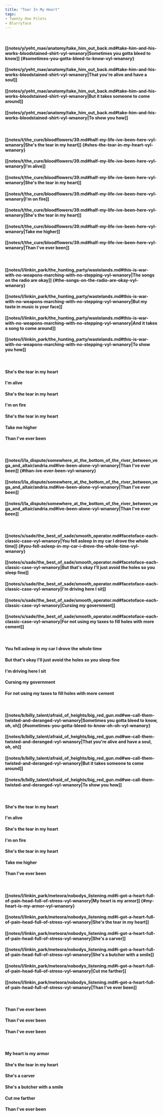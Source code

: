 ```yaml
---
title: "Tear In My Heart"
tags:
- Twenty One Pilots
- Blurryface
---
```

&nbsp;
#### [[notes/y/yeht_mae/anatomy/take_him_out_back.md#take-him-and-his-works-bloodstained-shirt-vyl-wnanory|Sometimes you gotta bleed to know]] {#sometimes-you-gotta-bleed-to-know-vyl-wnanory}
#### [[notes/y/yeht_mae/anatomy/take_him_out_back.md#take-him-and-his-works-bloodstained-shirt-vyl-wnanory|That you're alive and have a soul]]
#### [[notes/y/yeht_mae/anatomy/take_him_out_back.md#take-him-and-his-works-bloodstained-shirt-vyl-wnanory|But it takes someone to come around]]
#### [[notes/y/yeht_mae/anatomy/take_him_out_back.md#take-him-and-his-works-bloodstained-shirt-vyl-wnanory|To show you how]]
&nbsp;
#### [[notes/t/the_cure/bloodflowers/39.md#half-my-life-ive-been-here-vyl-wnanory|She's the tear in my heart]] {#shes-the-tear-in-my-heart-vyl-wnanory}
#### [[notes/t/the_cure/bloodflowers/39.md#half-my-life-ive-been-here-vyl-wnanory|I'm alive]]
#### [[notes/t/the_cure/bloodflowers/39.md#half-my-life-ive-been-here-vyl-wnanory|She's the tear in my heart]]
#### [[notes/t/the_cure/bloodflowers/39.md#half-my-life-ive-been-here-vyl-wnanory|I'm on fire]]
#### [[notes/t/the_cure/bloodflowers/39.md#half-my-life-ive-been-here-vyl-wnanory|She's the tear in my heart]]
#### [[notes/t/the_cure/bloodflowers/39.md#half-my-life-ive-been-here-vyl-wnanory|Take me higher]]
#### [[notes/t/the_cure/bloodflowers/39.md#half-my-life-ive-been-here-vyl-wnanory|Than I've ever been]]
&nbsp;
#### [[notes/l/linkin_park/the_hunting_party/wastelands.md#this-is-war-with-no-weapons-marching-with-no-stepping-vyl-wnanory|The songs on the radio are okay]] {#the-songs-on-the-radio-are-okay-vyl-wnanory}
#### [[notes/l/linkin_park/the_hunting_party/wastelands.md#this-is-war-with-no-weapons-marching-with-no-stepping-vyl-wnanory|But my taste in music is your face]]
#### [[notes/l/linkin_park/the_hunting_party/wastelands.md#this-is-war-with-no-weapons-marching-with-no-stepping-vyl-wnanory|And it takes a song to come around]]
#### [[notes/l/linkin_park/the_hunting_party/wastelands.md#this-is-war-with-no-weapons-marching-with-no-stepping-vyl-wnanory|To show you how]]
&nbsp;
#### She's the tear in my heart
#### I'm alive
#### She's the tear in my heart
#### I'm on fire
#### She's the tear in my heart
#### Take me higher
#### Than I've ever been
&nbsp;
#### [[notes/l/la_dispute/somewhere_at_the_bottom_of_the_river_between_vega_and_altair/andria.md#ive-been-alone-vyl-wnanory|Than I've ever been]] {#than-ive-ever-been-vyl-wnanory}
#### [[notes/l/la_dispute/somewhere_at_the_bottom_of_the_river_between_vega_and_altair/andria.md#ive-been-alone-vyl-wnanory|Than I've ever been]]
#### [[notes/l/la_dispute/somewhere_at_the_bottom_of_the_river_between_vega_and_altair/andria.md#ive-been-alone-vyl-wnanory|Than I've ever been]]
&nbsp;
#### [[notes/s/sade/the_best_of_sade/smooth_operator.md#facetoface-each-classic-case-vyl-wnanory|You fell asleep in my car I drove the whole time]] {#you-fell-asleep-in-my-car-i-drove-the-whole-time-vyl-wnanory}
#### [[notes/s/sade/the_best_of_sade/smooth_operator.md#facetoface-each-classic-case-vyl-wnanory|But that's okay I'll just avoid the holes so you sleep fine]]
#### [[notes/s/sade/the_best_of_sade/smooth_operator.md#facetoface-each-classic-case-vyl-wnanory|I'm driving here I sit]]
#### [[notes/s/sade/the_best_of_sade/smooth_operator.md#facetoface-each-classic-case-vyl-wnanory|Cursing my government]]
#### [[notes/s/sade/the_best_of_sade/smooth_operator.md#facetoface-each-classic-case-vyl-wnanory|For not using my taxes to fill holes with more cement]]
&nbsp;
#### You fell asleep in my car I drove the whole time
#### But that's okay I'll just avoid the holes so you sleep fine
#### I'm driving here I sit
#### Cursing my government
#### For not using my taxes to fill holes with more cement
&nbsp;
#### [[notes/b/billy_talent/afraid_of_heights/big_red_gun.md#we-call-them-twisted-and-deranged-vyl-wnanory|Sometimes you gotta bleed to know, oh, oh]] {#sometimes-you-gotta-bleed-to-know-oh-oh-vyl-wnanory}
#### [[notes/b/billy_talent/afraid_of_heights/big_red_gun.md#we-call-them-twisted-and-deranged-vyl-wnanory|That you're alive and have a soul, oh, oh]]
#### [[notes/b/billy_talent/afraid_of_heights/big_red_gun.md#we-call-them-twisted-and-deranged-vyl-wnanory|But it takes someone to come around]]
#### [[notes/b/billy_talent/afraid_of_heights/big_red_gun.md#we-call-them-twisted-and-deranged-vyl-wnanory|To show you how]]
&nbsp;
#### She's the tear in my heart
#### I'm alive
#### She's the tear in my heart
#### I'm on fire
#### She's the tear in my heart
#### Take me higher
#### Than I've ever been
&nbsp;
#### [[notes/l/linkin_park/meteora/nobodys_listening.md#i-got-a-heart-full-of-pain-head-full-of-stress-vyl-wnanory|My heart is my armor]] {#my-heart-is-my-armor-vyl-wnanory}
#### [[notes/l/linkin_park/meteora/nobodys_listening.md#i-got-a-heart-full-of-pain-head-full-of-stress-vyl-wnanory|She's the tear in my heart]]
#### [[notes/l/linkin_park/meteora/nobodys_listening.md#i-got-a-heart-full-of-pain-head-full-of-stress-vyl-wnanory|She's a carver]]
#### [[notes/l/linkin_park/meteora/nobodys_listening.md#i-got-a-heart-full-of-pain-head-full-of-stress-vyl-wnanory|She's a butcher with a smile]]
#### [[notes/l/linkin_park/meteora/nobodys_listening.md#i-got-a-heart-full-of-pain-head-full-of-stress-vyl-wnanory|Cut me farther]]
#### [[notes/l/linkin_park/meteora/nobodys_listening.md#i-got-a-heart-full-of-pain-head-full-of-stress-vyl-wnanory|Than I've ever been]]
&nbsp;
#### Than I've ever been
#### Than I've ever been
#### Than I've ever been
&nbsp;
#### My heart is my armor
#### She's the tear in my heart
#### She's a carver
#### She's a butcher with a smile
#### Cut me farther
#### Than I've ever been
